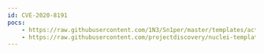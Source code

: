 ```yaml
---
id: CVE-2020-8191
pocs:
    - https://raw.githubusercontent.com/1N3/Sn1per/master/templates/active/CVE-2020-8191_-_Citrix_ADC_NetScaler_Gateway_Reflected_XSS.sh
    - https://raw.githubusercontent.com/projectdiscovery/nuclei-templates/master/cves/CVE-2020-8191.yaml
---
```

